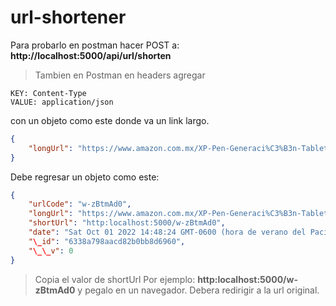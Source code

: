 # url-shortener

Para probarlo en postman hacer POST a:
**http://localhost:5000/api/url/shorten**

> Tambien en Postman en headers agregar

    KEY: Content-Type
    VALUE: application/json

con un objeto como este donde va un link largo.

```json
{ 
    "longUrl": "https://www.amazon.com.mx/XP-Pen-Generaci%C3%B3n-Tableta-Pantalla-Pulgadas/dp/B08S6RKG4Z/?_encoding=UTF8&pd_rd_w=qPZx4&content-id=amzn1.sym.49817a84-0bcd-497b-b987-7eb2210a5a09&pf_rd_p=49817a84-0bcd-497b-b987-7eb2210a5a09&pf_rd_r=4AXM6FP7BFDY9RXYE5X9&pd_rd_wg=OYKLd&pd_rd_r=487d6f03-73dc-479e-8828-a4fc5277d3e8&ref_=pd_gw_ci_mcx_mr_hp_atf_m"
}
```

Debe regresar un objeto como este:

```json
{ 
    "urlCode": "w-zBtmAd0", 
    "longUrl": "https://www.amazon.com.mx/XP-Pen-Generaci%C3%B3n-Tableta-Pantalla-Pulgadas/dp/B08S6RKG4Z/?_encoding=UTF8&pd_rd_w=qPZx4&content-id=amzn1.sym.49817a84-0bcd-497b-b987-7eb2210a5a09&pf_rd_p=49817a84-0bcd-497b-b987-7eb2210a5a09&pf_rd_r=4AXM6FP7BFDY9RXYE5X9&pd_rd_wg=OYKLd&pd_rd_r=487d6f03-73dc-479e-8828-a4fc5277d3e8&ref_=pd_gw_ci_mcx_mr_hp_atf_m", 
    "shortUrl": "http:localhost:5000/w-zBtmAd0", 
    "date": "Sat Oct 01 2022 14:48:24 GMT-0600 (hora de verano del Pacífico de México)", 
    "\_id": "6338a798aacd82b0bb8d6960", 
    "\_\_v": 0
}
```

> Copia el valor de shortUrl 
> Por ejemplo: **http:localhost:5000/w-zBtmAd0**
> y pegalo en un navegador.
> Debera redirigir a la url original.
